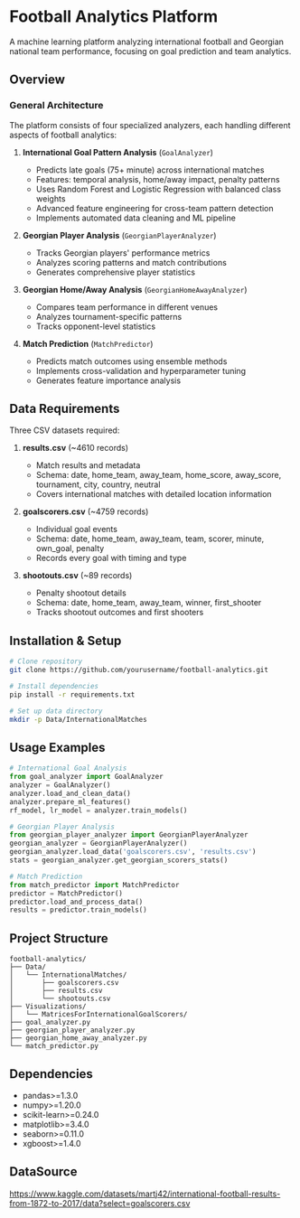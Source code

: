 # Football Analytics Platform

A machine learning platform analyzing international football and Georgian national team performance, focusing on goal prediction and team analytics.

## Overview

### General Architecture
The platform consists of four specialized analyzers, each handling different aspects of football analytics:

1. **International Goal Pattern Analysis** (`GoalAnalyzer`)
   - Predicts late goals (75+ minute) across international matches
   - Features: temporal analysis, home/away impact, penalty patterns
   - Uses Random Forest and Logistic Regression with balanced class weights 
   - Advanced feature engineering for cross-team pattern detection
   - Implements automated data cleaning and ML pipeline

2. **Georgian Player Analysis** (`GeorgianPlayerAnalyzer`)
   - Tracks Georgian players' performance metrics
   - Analyzes scoring patterns and match contributions
   - Generates comprehensive player statistics

3. **Georgian Home/Away Analysis** (`GeorgianHomeAwayAnalyzer`)
   - Compares team performance in different venues
   - Analyzes tournament-specific patterns
   - Tracks opponent-level statistics

4. **Match Prediction** (`MatchPredictor`)
   - Predicts match outcomes using ensemble methods
   - Implements cross-validation and hyperparameter tuning
   - Generates feature importance analysis

## Data Requirements

Three CSV datasets required:

1. **results.csv** (~4610 records)
   - Match results and metadata
   - Schema: date, home_team, away_team, home_score, away_score, tournament, city, country, neutral
   - Covers international matches with detailed location information

2. **goalscorers.csv** (~4759 records)
   - Individual goal events
   - Schema: date, home_team, away_team, team, scorer, minute, own_goal, penalty
   - Records every goal with timing and type

3. **shootouts.csv** (~89 records)
   - Penalty shootout details
   - Schema: date, home_team, away_team, winner, first_shooter
   - Tracks shootout outcomes and first shooters

## Installation & Setup

```bash
# Clone repository
git clone https://github.com/yourusername/football-analytics.git

# Install dependencies
pip install -r requirements.txt

# Set up data directory
mkdir -p Data/InternationalMatches
```

## Usage Examples

```python
# International Goal Analysis
from goal_analyzer import GoalAnalyzer
analyzer = GoalAnalyzer()
analyzer.load_and_clean_data()
analyzer.prepare_ml_features()
rf_model, lr_model = analyzer.train_models()

# Georgian Player Analysis
from georgian_player_analyzer import GeorgianPlayerAnalyzer
georgian_analyzer = GeorgianPlayerAnalyzer()
georgian_analyzer.load_data('goalscorers.csv', 'results.csv')
stats = georgian_analyzer.get_georgian_scorers_stats()

# Match Prediction
from match_predictor import MatchPredictor
predictor = MatchPredictor()
predictor.load_and_process_data()
results = predictor.train_models()
```

## Project Structure

```
football-analytics/
├── Data/
│   └── InternationalMatches/
│       ├── goalscorers.csv
│       ├── results.csv
│       └── shootouts.csv
├── Visualizations/
│   └── MatricesForInternationalGoalScorers/
├── goal_analyzer.py
├── georgian_player_analyzer.py
├── georgian_home_away_analyzer.py
└── match_predictor.py
```

## Dependencies
- pandas>=1.3.0
- numpy>=1.20.0
- scikit-learn>=0.24.0
- matplotlib>=3.4.0 
- seaborn>=0.11.0
- xgboost>=1.4.0

## DataSource
https://www.kaggle.com/datasets/martj42/international-football-results-from-1872-to-2017/data?select=goalscorers.csv
